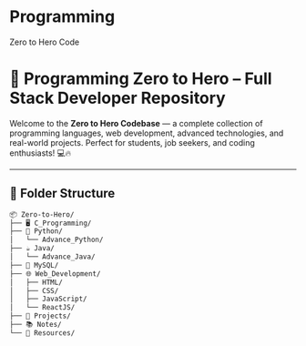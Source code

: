 # Programming
Zero to Hero Code 

# 🚀 Programming Zero to Hero – Full Stack Developer Repository

Welcome to the **Zero to Hero Codebase** — a complete collection of programming languages, web development, advanced technologies, and real-world projects. Perfect for students, job seekers, and coding enthusiasts! 💻🔥

---

## 📁 Folder Structure

```bash
📦 Zero-to-Hero/
├── 🖥️ C_Programming/
├── 🐍 Python/
│   └── Advance_Python/
├── ☕ Java/
│   └── Advance_Java/
├── 💾 MySQL/
├── 🌐 Web_Development/
│   ├── HTML/
│   ├── CSS/
│   ├── JavaScript/
│   └── ReactJS/
├── 💼 Projects/
├── 📚 Notes/
└── 📑 Resources/

